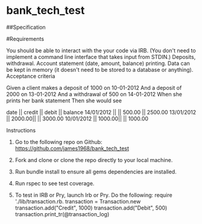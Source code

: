 # bank_tech_test


##Specification

#Requirements

You should be able to interact with the your code via IRB. (You don't need to implement a command line interface that takes input from STDIN.)
Deposits, withdrawal.
Account statement (date, amount, balance) printing.
Data can be kept in memory (it doesn't need to be stored to a database or anything).
Acceptance criteria

Given a client makes a deposit of 1000 on 10-01-2012 And a deposit of 2000 on 13-01-2012 And a withdrawal of 500 on 14-01-2012 When she prints her bank statement Then she would see

date       || credit || debit   || balance
14/01/2012 ||        || 500.00  || 2500.00
13/01/2012 || 2000.00||         || 3000.00
10/01/2012 || 1000.00||         || 1000.00

Instructions

1) Go to the following repo on Github: https://github.com/james1968/bank_tech_test

2) Fork and clone or clone the repo directly to your local machine.

3) Run bundle install to ensure all gems dependencies  are installed.

4) Run rspec to see test coverage.

5) To test in IRB or Pry, launch Irb or Pry.  Do the following:
    require './lib/transaction.rb.
    transaction = Transaction.new
    transaction.add("Credit", 1000)
    transaction.add("Debit", 500)
    transaction.print_tr(@transaction_log)
